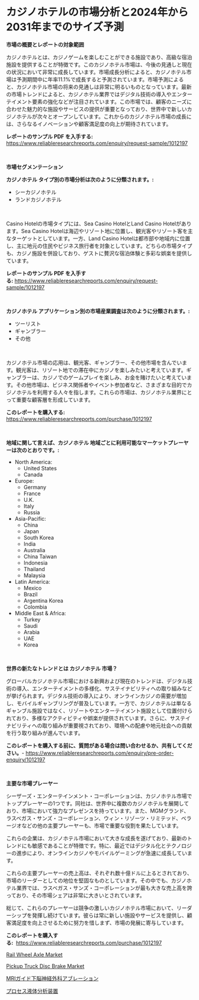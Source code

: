 <p><h1>カジノホテルの市場分析と2024年から2031年までのサイズ予測</h1></p><p><strong>市場の概要とレポートの対象範囲</strong></p>
<p><p>カジノホテルとは、カジノゲームを楽しむことができる施設であり、高級な宿泊施設を提供することが特徴です。このカジノホテル市場は、今後の見通しと現在の状況において非常に成長しています。市場成長分析によると、カジノホテル市場は予測期間中に年率11.1%で成長すると予測されています。市場予測によると、カジノホテル市場の将来の見通しは非常に明るいものとなっています。最新の市場トレンドによると、カジノホテル業界ではデジタル技術の導入やエンターテイメント要素の強化などが注目されています。この市場では、顧客のニーズに合わせた魅力的な施設やサービスの提供が重要となっており、世界中で新しいカジノホテルが次々とオープンしています。これからのカジノホテル市場の成長には、さらなるイノベーションや顧客満足度の向上が期待されています。</p></p>
<p><strong>レポートのサンプル PDF を入手する:</strong> <a href="https://www.reliableresearchreports.com/enquiry/request-sample/1012197">https://www.reliableresearchreports.com/enquiry/request-sample/1012197</a></p>
<p>&nbsp;</p>
<p><strong>市場セグメンテーション</strong></p>
<p><strong>カジノホテル タイプ別の市場分析は次のように分類されます。:</strong></p>
<p><ul><li>シーカジノホテル</li><li>ランドカジノホテル</li></ul></p>
<p>&nbsp;</p>
<p><p>Casino Hotelの市場タイプには、Sea Casino HotelとLand Casino Hotelがあります。Sea Casino Hotelは海辺やリゾート地に位置し、観光客やリゾート客を主なターゲットとしています。一方、Land Casino Hotelは都市部や地域内に位置し、主に地元の住民やビジネス旅行者を対象としています。どちらの市場タイプも、カジノ施設を併設しており、ゲストに贅沢な宿泊体験と多彩な娯楽を提供しています。</p></p>
<p><strong>レポートのサンプル PDF を入手する:</strong>&nbsp;<a href="https://www.reliableresearchreports.com/enquiry/request-sample/1012197">https://www.reliableresearchreports.com/enquiry/request-sample/1012197</a></p>
<p>&nbsp;</p>
<p><strong> カジノホテル アプリケーション別の市場産業調査は次のように分類されます。:</strong></p>
<p><ul><li>ツーリスト</li><li>ギャンブラー</li><li>その他</li></ul></p>
<p>&nbsp;</p>
<p><p>カジノホテル市場の応用は、観光客、ギャンブラー、その他市場を含んでいます。観光客は、リゾート地での滞在中にカジノを楽しみたいと考えています。ギャンブラーは、カジノでのゲームプレイを楽しみ、お金を賭けたいと考えています。その他市場は、ビジネス関係者やイベント参加者など、さまざまな目的でカジノホテルを利用する人々を指します。これらの市場は、カジノホテル業界にとって重要な顧客層を形成しています。</p></p>
<p><strong>このレポートを購入する:</strong>&nbsp; <a href="https://www.reliableresearchreports.com/purchase/1012197">https://www.reliableresearchreports.com/purchase/1012197</a></p>
<p>&nbsp;</p>
<p><strong>地域に関して言えば、カジノホテル 地域ごとに利用可能なマーケットプレーヤーは次のとおりです。:</strong></p>
<p><ul>
    <li>
        North America:
        <ul>
            <li>United States</li>
            <li>Canada</li>
        </ul>
    </li>
    <li>
        Europe:
        <ul>
            <li>Germany</li>
            <li>France</li>
            <li>U.K.</li>
            <li>Italy</li>
            <li>Russia</li>
        </ul>
    </li>
    <li>
        Asia-Pacific:
        <ul>
            <li>China</li>
            <li>Japan</li>
            <li>South Korea</li>
            <li>India</li>
            <li>Australia</li>
            <li>China Taiwan</li>
            <li>Indonesia</li>
            <li>Thailand</li>
            <li>Malaysia</li>
        </ul>
    </li>
    <li>
        Latin America:
        <ul>
            <li>Mexico</li>
            <li>Brazil</li>
            <li>Argentina Korea</li>
            <li>Colombia</li>
        </ul>
    </li>
    <li>
        Middle East & Africa:
        <ul>
            <li>Turkey</li>
            <li>Saudi</li>
            <li>Arabia</li>
            <li>UAE</li>
            <li>Korea</li>
        </ul>
    </li>
    </ul></p>
<p>&nbsp;</p>
<p><strong>世界の新たなトレンドとは カジノホテル 市場？</strong></p>
<p><p>グローバルカジノホテル市場における新興および現在のトレンドは、デジタル技術の導入、エンターテイメントの多様化、サステイナビリティへの取り組みなどが挙げられます。デジタル技術の導入により、オンラインカジノの需要が増加し、モバイルギャンブリングが普及しています。一方で、カジノホテルは単なるギャンブル施設ではなく、リゾートやエンターテイメント施設として位置付けられており、多様なアクティビティや娯楽が提供されています。さらに、サステイナビリティへの取り組みが重要視されており、環境への配慮や地元社会への貢献を行う取り組みが進んでいます。</p></p>
<p><strong>このレポートを購入する前に、質問がある場合は問い合わせるか、共有してください。</strong>- <a href="https://www.reliableresearchreports.com/enquiry/pre-order-enquiry/1012197">https://www.reliableresearchreports.com/enquiry/pre-order-enquiry/1012197</a></p>
<p>&nbsp;</p>
<p><strong>主要な市場プレーヤー</strong></p>
<p><p>シーザーズ・エンターテインメント・コーポレーションは、カジノホテル市場でトッププレーヤーの1つです。同社は、世界中に複数のカジノホテルを展開しており、市場において強力なプレゼンスを持っています。また、MGMグランド、ラスベガス・サンズ・コーポレーション、ウィン・リゾーツ・リミテッド、ベラージオなどの他の主要プレーヤーも、市場で重要な役割を果たしています。</p><p>これらの企業は、カジノホテル市場において大きな成長を遂げており、最新のトレンドにも敏感であることが特徴です。特に、最近ではデジタル化とテクノロジーの進歩により、オンラインカジノやモバイルゲーミングが急速に成長しています。</p><p>これらの主要プレーヤーの売上高は、それぞれ数十億ドルに上るとされており、市場のリーダーとしての地位を堅固なものとしています。その中でも、カジノホテル業界では、ラスベガス・サンズ・コーポレーションが最も大きな売上高を誇っており、その市場シェアは非常に大きいとされています。</p><p>総じて、これらのプレーヤーは競争の激しいカジノホテル市場において、リーダーシップを発揮し続けています。彼らは常に新しい施設やサービスを提供し、顧客満足度を向上させるために努力を惜しまず、市場の発展に寄与しています。</p></p>
<p><strong>このレポートを購入する:</strong>&nbsp;&nbsp;<a href="https://www.reliableresearchreports.com/purchase/1012197">https://www.reliableresearchreports.com/purchase/1012197</a></p>
<p><p><a href="https://view.publitas.com/reportprime-1/rail-wheel-axle-market-size-market-share-and-global-market-analysis-report-2024-2031/">Rail Wheel Axle Market</a></p><p><a href="https://copper-carbon-84f.notion.site/Pickup-Truck-Disc-Brake-Market-Analysis-Examines-its-Scope-on-Growth-Opportunities-and-Forecasted-T-a820dcec33c44f31b9f02c3d29030ffe">Pickup Truck Disc Brake Market</a></p><p><a href="https://github.com/KaydenJohns1964/Market-Research-Report-List-1/blob/main/90483925949.md">MRIガイド下脳神経外科アブレーション</a></p><p><a href="https://github.com/marbadji/Market-Research-Report-List-1/blob/main/70753785948.md">プロセス液体分析装置</a></p></p>